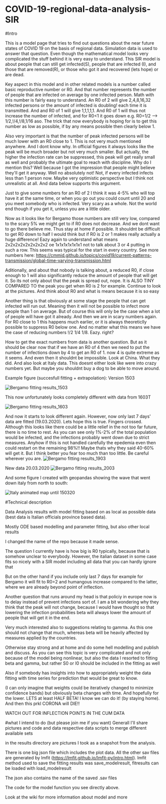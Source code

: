 # COVID-19-regional-data-analysis-SIR

#Intro

This is a model page that tries to find out questions about the near future states of COVID 19 on the basis of regional data.
Simulation data is used to answer that question. Even though the mathematical model looks very complicated the stuff behind it is very easy to understand. This SIR model is about people that can still get infected(S), people that are infected (I), and those that are removed(R), or those who got it and recovered (lets hope) or are dead.

Key aspect in this model and in other related models is a number called basic reproductive number or R0. And that number represents the number of people that are infected on average by one infected person. Math with this number is fairly easy to understand. An R0 of 2 will give 2,4,8,16,32 infected persons or the amount of infected is doubling! each time it is transmitted. And and R0 of 1 will give 1,1,1,1,1. And R0 of 1 will thus not increase the number of infected, and for R0<1 it goes down e.g. R0=1/2 --> 1/2,!/4,!/8,1/16  aso. The trick that now everybody is hoping for is to get this number as low as possible, if by any means possible then clearly below 1. 

Also very important is that the number of peak infected persons will be much lower with an R0 close to 1. This is not very much mentioned anywhere. And I dont know why. In official figures it always looks like the peak will be much broader but not very much smaller. But actually, the higher the infection rate can be suppressed, this peak will get really small as well and probably the ultimate goal to reach with discipline. 
Why do I mention this? Well because I got the impression that people might believe they'll get it anyway. Well no absolutely not! Not, if every infected infects less than 1 person now. Maybe very optimistic perspective but I think not unrealistic at all. And data below supports this argument. 

Just to give some numbers for an R0 of 2 I think it was 4-5% who will top have it at the same time, or when you go out you could count until 20 and  you meet somebody who is infected. Very scary as a whole. Not the world end though if you get it, unless you are a little older.

Now as it looks like for Bergamo those numbers are still very low, compared to the scary 5% we might get to if R0 does not decrease. And we dont want to go there believe me. Thus stay at home if possible. It shouldnt be difficult to get R0 down to half I would think but if R0 is 2 or 1 makes really actually a huge difference! Eazy again to understand what means 2x2x2x2x2x2x2x2x2 oe 1x1x1x1x1x1x1 not to talk about 3 or 4 putting in such a row. This seems was typical for the start in every country. See more numbers here: https://cmmid.github.io/topics/covid19/current-patterns-transmission/global-time-varying-transmission.html

Aditionally, and about that nobody is talking about, a reduced R0, if close enough to 1 will also significantly reduce the amount of people that will get it. So its not only about that the peak is spread out, nope. It is ALSO TINY COMPARED TO the peak you get when R0 is 2 for example. Continue to look at the pictures. And think about R0 and what is means because it is so easy

Another thing is that obviously at some stage the people that can get infected will run out. Meaning then it will not be possible to infect more people than 1 on average. But of course this will only be the case when a lot of people will have got it already. And then we are in scary numbers again. For R0 close to 1 this happens much earlier, or it is always theoreticlly possible to suppress R0 below one. And no matter what this means we have the case of reducing numbers !/2 1/4 1/8. Eazy. right? 

How to get the exact numbers from data is another question. But as it should be clear now that if we have an R0 of 4 then we need to put the number of infections down by 4 to get an R0 of 1. now 4 is quite extreme as it seems. And even then it shouldnt be impossible. Look at China. What they did. And also look at Italy data. This doesnt either look like were into crazy numbers yet. But maybe you shouldnt buy a dog to be able to move around.

Example figure (succesfull fitting + extrapolation): Version 1503

![Bergamo fitting results_1503](SIR_fitresults/15032020/Italy_SIR_fit_000_Bergamo.png)


This now unfortunately looks completely different with data from 1603T

![Bergamo fitting results_1603](SIR_fitresults/16032020/Italy_SIR_fit_000_Bergamo.png)

And now it starts to look different again. However, now only last 7 days' data are fitted (19.03.2020). Lets hope this is true.
Fingers crossed. Although this looks like there could be a little relief in the not too far future, there is no time to rest.
As you can see only 1%-2% of the total population would  be infected, and the infections probably went down due to strict measures. Anyhow if this is not handled carefully the epedemia even then could restart on the remaining 98%!! Maybe thats why they said 40-60% will get it. But I think better you fear too much than too little. Be careful wherever you are.
![Bergamo fitting results_1903](SIR_fitresults/19032020/Italy_SIR_fit_000_Bergamo.png)

New data 20.03.2020
![Bergamo fitting results_2003](SIR_fitresults/20032020/Italy_SIR_fit_000_Bergamo.png)



And some figure I created with geopandas showing the wave that went down italy from north to south:

![Italy animated map until 150320](Italy_animated_map.gif)


#Technical description


Data Analysis results with model fitting based on as local as possible data (best data is Italian officials province based data).

Mostly ODE based modelling and parameter fitting, but also other local results







I changed the name of the repo because it made sense.

The question I currently have is how big is R0 typically, because that is somehow unclear to everybody.
However, the italian dataset in some case fits so nicely with a SIR model including all data that you can hardly ignore that

But on the other hand if you include only last 7 days for example for Bergamo it will fit to R0=2 and humangous increase compared to the latter, where we are already beyond point of inflection.

Another question that runs around my head is that policiy in europe now is to delay instead of prevent infections sort of. I am a bit wondering why they think that the peak will not change, because I would have thought so that lowering the infection probabilities beta will always lower the amount of people that will get it in the end.



Very much interested also to suggestions relating to gamma. As this one should not change that much, whereas beta will be heavily affected by measures applied by the countries. 

Otherwise stay strong and at home and do some hell modelling  and publish and discuss.
As you can see this topic is very complicated and not only because of the model being nonlinear, but also the data
I resorted to fitting beta and gamma, but rather S0 or I0 should be included in the fitting as well

Also if somebody has insights into how to appropriately weight the data fitting with time series for prediction that would be great to know.

(I can only imagine that weights could be iteratively changed to minimize confidence bands) but obviously beta changes with time. And hopefully for the lower. LETS at least HALF BETA! I know we can do it! (by staying home). And then this prkl CORONA will DIE!! 

WATCH OUT FOR INFLECTION POINTS IN THE CUM DATA




#what I intend to do (but please join me if you want)
Generall I'll share pictures and code and data respective data scripts to merge different available sets

in the results directory are pictures I took as a snapshot from the analysis.

There is one big json file which includes the plot data.
All the other sav files are generated by lmfit (https://lmfit.github.io/lmfit-py/intro.html).
lmfit method used to save the fitting results was save_modelresult, fitresults can be loaded with load_modelresult

The json also contains the name of the saved .sav files

The code for the model function you see directly above.


Look at the wiki for more information about model and more



